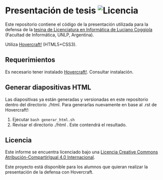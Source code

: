 # Presentación de tesis ![Licencia](https://i.creativecommons.org/l/by-sa/4.0/88x31.png)
Este repositorio contiene el código de la presentación utilizada para la defensa de la [tesina de Licenciatura en Informática de Luciano Coggiola](https://github.com/tanoinc/tesis) (Facultad de Informática, UNLP, Argentina).

Utiliza [Hovercraft!](https://github.com/regebro/hovercraft) (HTML5+CSS3).

## Requerimientos

Es necesario tener instalado [Hovercraft!](https://github.com/regebro/hovercraft). Consultar instalación.

## Generar diapositivas HTML

Las diapositivas ya están generadas y versionadas en este repositorio dentro del directorio ./html. 
Para generarlas nuevamente en base al .rst de Hovercraft!:

1. Ejecutar `bash generar_html.sh`
1. Revisar el directorio ./html . Este contendrá el resultado.

## Licencia

Este informe se encuentra licenciado bajo una [Licencia Creative Commons
Atribución-CompartirIgual 4.0 Internacional](http://creativecommons.org/licenses/by-sa/4.0/).

Este proyecto está disponible para los alumnos que quieran realizar la presentación de la defensa con Hovercraft.
